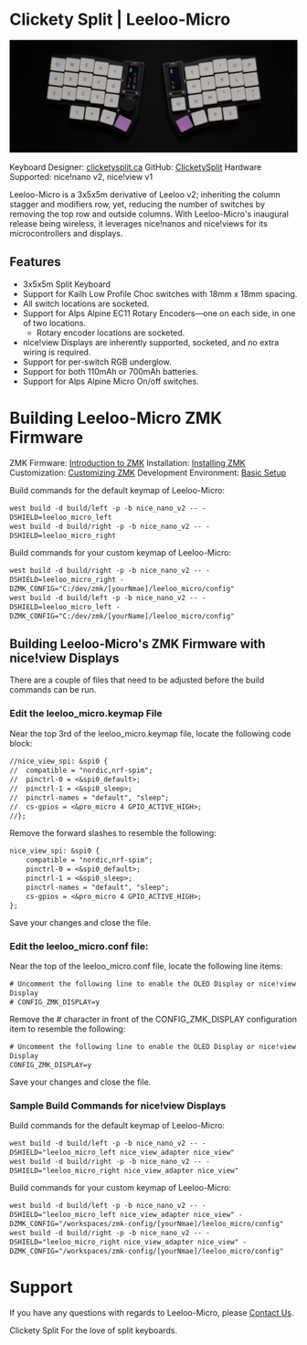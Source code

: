 # Clickety Split | Leeloo-Micro

![Leeloo-Micro v1 Wireless](https://github.com/ClicketySplit/build-guides/blob/main/leeloo/images/gallery/Leeloo-Micro-v1-ZMK.jpg)

Keyboard Designer: [clicketysplit.ca](https://clicketysplit.ca)
GitHub: [ClicketySplit](https://github.com/ClicketySplit)
Hardware Supported: nice!nano v2, nice!view v1

Leeloo-Micro is a 3x5x5m derivative of Leeloo v2; inheriting the column stagger and modifiers row, yet, reducing the number of switches by removing the top row and outside columns.  With Leeloo-Micro's inaugural release being wireless, it leverages nice!nanos and nice!views for its microcontrollers and displays.

## Features
* 3x5x5m Split Keyboard
* Support for Kailh Low Profile Choc switches with 18mm x 18mm spacing.
* All switch locations are socketed.
* Support for Alps Alpine EC11 Rotary Encoders—one on each side, in one of two locations.
  - Rotary encoder locations are socketed.
* nice!view Displays are inherently supported, socketed, and no extra wiring is required.
* Support for per-switch RGB underglow.
* Support for both 110mAh or 700mAh batteries.
* Support for Alps Alpine Micro On/off switches.

# Building Leeloo-Micro ZMK Firmware
ZMK Firmware: [Introduction to ZMK](https://zmk.dev/docs/)
Installation: [Installing ZMK](https://zmk.dev/docs/user-setup)
Customization: [Customizing ZMK](https://zmk.dev/docs/customization)
Development Environment: [Basic Setup](https://zmk.dev/docs/development/setup)

Build commands for the default keymap of Leeloo-Micro:
```
west build -d build/left -p -b nice_nano_v2 -- -DSHIELD=leeloo_micro_left
west build -d build/right -p -b nice_nano_v2 -- -DSHIELD=leeloo_micro_right
```

Build commands for your custom keymap of Leeloo-Micro:
```
west build -d build/right -p -b nice_nano_v2 -- -DSHIELD=leeloo_micro_right -DZMK_CONFIG="C:/dev/zmk/[yourNmae]/leeloo_micro/config"
west build -d build/left -p -b nice_nano_v2 -- -DSHIELD=leeloo_micro_left -DZMK_CONFIG="C:/dev/zmk/[yourName]/leeloo_micro/config"
```

## Building Leeloo-Micro's ZMK Firmware with nice!view Displays
There are a couple of files that need to be adjusted before the build commands can be run.

### Edit the leeloo_micro.keymap File
Near the top 3rd of the leeloo_micro.keymap file, locate the following code block:

```
//nice_view_spi: &spi0 {
//	compatible = "nordic,nrf-spim";
//	pinctrl-0 = <&spi0_default>;
//	pinctrl-1 = <&spi0_sleep>;
//	pinctrl-names = "default", "sleep";
//	cs-gpios = <&pro_micro 4 GPIO_ACTIVE_HIGH>;
//};
```

Remove the forward slashes to resemble the following:
```
nice_view_spi: &spi0 {
	compatible = "nordic,nrf-spim";
	pinctrl-0 = <&spi0_default>;
	pinctrl-1 = <&spi0_sleep>;
	pinctrl-names = "default", "sleep";
	cs-gpios = <&pro_micro 4 GPIO_ACTIVE_HIGH>;
};
```

Save your changes and close the file.

### Edit the leeloo_micro.conf file:
Near the top of the leeloo_micro.conf file, locate the following line items:

```
# Uncomment the following line to enable the OLED Display or nice!view Display
# CONFIG_ZMK_DISPLAY=y
```

Remove the # character in front of the CONFIG_ZMK_DISPLAY configuration item to resemble the following:
```
# Uncomment the following line to enable the OLED Display or nice!view Display
CONFIG_ZMK_DISPLAY=y
```

Save your changes and close the file.

### Sample Build Commands for nice!view Displays
Build commands for the default keymap of Leeloo-Micro:
```
west build -d build/left -p -b nice_nano_v2 -- -DSHIELD="leeloo_micro_left nice_view_adapter nice_view"
west build -d build/right -p -b nice_nano_v2 -- -DSHIELD="leeloo_micro_right nice_view_adapter nice_view"
```

Build commands for your custom keymap of Leeloo-Micro:
```
west build -d build/left -p -b nice_nano_v2 -- -DSHIELD="leeloo_micro_left nice_view_adapter nice_view" -DZMK_CONFIG="/workspaces/zmk-config/[yourNmae]/leeloo_micro/config"
west build -d build/right -p -b nice_nano_v2 -- -DSHIELD="leeloo_micro_right nice_view_adapter nice_view" -DZMK_CONFIG="/workspaces/zmk-config/[yourNmae]/leeloo_micro/config"
```

# Support
If you have any questions with regards to Leeloo-Micro, please [Contact Us](https://clicketysplit.ca/pages/contact-us).

Clickety Split
For the love of split keyboards.
